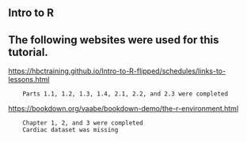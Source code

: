 ## Intro to R

## The following websites were used for this tutorial.
https://hbctraining.github.io/Intro-to-R-flipped/schedules/links-to-lessons.html 

        Parts 1.1, 1.2, 1.3, 1.4, 2.1, 2.2, and 2.3 were completed

https://bookdown.org/vaabe/bookdown-demo/the-r-environment.html

        Chapter 1, 2, and 3 were completed
        Cardiac dataset was missing